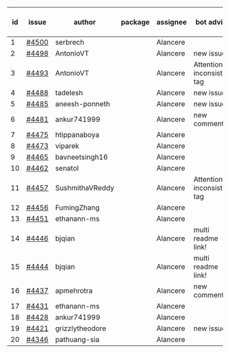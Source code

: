 | id | issue | author | package | assignee | bot advice | created date of issue | target release date | date from target |
| ------ | ------ | ------ | ------ | ------ | ------ | ------ | ------ | :-----: |
| 1 | [#4500](https://github.com/Azure/sdk-release-request/issues/4500) | serbrech |  | Alancere |  | 09-06 |  | 0 |
| 2 | [#4498](https://github.com/Azure/sdk-release-request/issues/4498) | AntonioVT |  | Alancere | new issue. | 09-05 | 09-22 |  |
| 3 | [#4493](https://github.com/Azure/sdk-release-request/issues/4493) | AntonioVT |  | Alancere | Attention to inconsistent tag | 09-05 | 09-22 |  |
| 4 | [#4488](https://github.com/Azure/sdk-release-request/issues/4488) | tadelesh |  | Alancere | new issue. | 09-05 | 09-22 |  |
| 5 | [#4485](https://github.com/Azure/sdk-release-request/issues/4485) | aneesh-ponneth |  | Alancere | new issue. | 08-31 | 09-22 |  |
| 6 | [#4481](https://github.com/Azure/sdk-release-request/issues/4481) | ankur741999 |  | Alancere | new comment. | 08-30 | 09-22 |  |
| 7 | [#4475](https://github.com/Azure/sdk-release-request/issues/4475) | htippanaboya |  | Alancere |  | 08-29 | 09-22 |  |
| 8 | [#4473](https://github.com/Azure/sdk-release-request/issues/4473) | viparek |  | Alancere |  | 08-29 | 09-22 |  |
| 9 | [#4465](https://github.com/Azure/sdk-release-request/issues/4465) | bavneetsingh16 |  | Alancere |  | 08-28 | 09-22 |  |
| 10 | [#4462](https://github.com/Azure/sdk-release-request/issues/4462) | senatol |  | Alancere |  | 08-23 | 09-22 |  |
| 11 | [#4457](https://github.com/Azure/sdk-release-request/issues/4457) | SushmithaVReddy |  | Alancere | Attention to inconsistent tag | 08-23 | 09-22 |  |
| 12 | [#4456](https://github.com/Azure/sdk-release-request/issues/4456) | FumingZhang |  | Alancere |  | 08-23 | 09-22 |  |
| 13 | [#4451](https://github.com/Azure/sdk-release-request/issues/4451) | ethanann-ms |  | Alancere |  | 08-17 | 09-22 |  |
| 14 | [#4446](https://github.com/Azure/sdk-release-request/issues/4446) | bjqian |  | Alancere | multi readme link! | 08-17 | 09-22 |  |
| 15 | [#4444](https://github.com/Azure/sdk-release-request/issues/4444) | bjqian |  | Alancere | multi readme link! | 08-17 | 09-22 |  |
| 16 | [#4437](https://github.com/Azure/sdk-release-request/issues/4437) | apmehrotra |  | Alancere | new comment. | 08-16 | 09-22 |  |
| 17 | [#4431](https://github.com/Azure/sdk-release-request/issues/4431) | ethanann-ms |  | Alancere |  | 08-15 | 09-22 |  |
| 18 | [#4428](https://github.com/Azure/sdk-release-request/issues/4428) | ankur741999 |  | Alancere |  | 08-14 | 09-22 |  |
| 19 | [#4421](https://github.com/Azure/sdk-release-request/issues/4421) | grizzlytheodore |  | Alancere | new issue. | 08-12 | 09-22 |  |
| 20 | [#4346](https://github.com/Azure/sdk-release-request/issues/4346) | pathuang-sia |  | Alancere |  | 07-19 | 08-25 |  |
